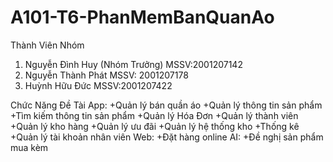 # A101-T6-PhanMemBanQuanAo
Thành Viên Nhóm
1. Nguyễn Đình Huy (Nhóm Trưởng)  MSSV:2001207142 
2. Nguyễn Thành Phát MSSV: 2001207178
3. Huỳnh Hữu Đức MSSV:2001207422

Chức Năng Đề Tài 
   App:
       +Quản lý bán quần áo 
       +Quản lý thông tin sản phẩm
       +Tìm kiếm thông tin sản phẩm
       +Quản lý Hóa Đơn
       +Quản lý thành viên
       +Quản lý kho hàng
       +Quản lý ưu đãi
       +Quản lý hệ thống kho 
       +Thống kê
       +Quản lý tài khoản nhân viên
    Web:
        +Đặt hàng online
    AI:
         +Đề nghị sản phẩm mua kèm
